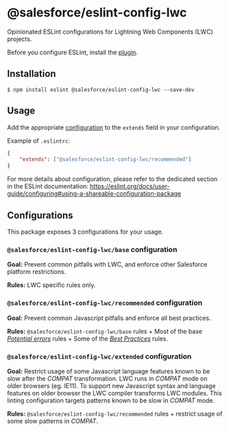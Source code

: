 # @salesforce/eslint-config-lwc

Opinionated ESLint configurations for Lightning Web Components (LWC) projects.

Before you configure ESLint, install the [plugin](https://github.com/salesforce/eslint-plugin-lwc).

## Installation

```
$ npm install eslint @salesforce/eslint-config-lwc --save-dev
```

## Usage

Add the appropriate [configuration](#Configurations) to the `extends` field in your configuration.

Example of `.eslintrc`:

```json
{
    "extends": ["@salesforce/eslint-config-lwc/recommended"]
}
```

For more details about configuration, please refer to the dedicated section in the ESLint documentation: https://eslint.org/docs/user-guide/configuring#using-a-shareable-configuration-package

## Configurations

This package exposes 3 configurations for your usage.

### `@salesforce/eslint-config-lwc/base` configuration

**Goal:**
Prevent common pitfalls with LWC, and enforce other Salesforce platform restrictions.

**Rules:**
LWC specific rules only.

### `@salesforce/eslint-config-lwc/recommended` configuration

**Goal:**
Prevent common Javascript pitfalls and enforce all best practices.

**Rules:**
`@salesforce/eslint-config-lwc/base` rules + Most of the base [_Potential errors_](https://eslint.org/docs/rules/#possible-errors) rules + Some of the [_Best Practices_](https://eslint.org/docs/rules/#best-practices) rules.

### `@salesforce/eslint-config-lwc/extended` configuration

**Goal:**
Restrict usage of some Javascript language features known to be slow after the _COMPAT_ transformation. LWC runs in _COMPAT_ mode on older browsers (eg. IE11). To support new Javascript syntax and language features on older browser the LWC compiler transforms LWC modules. This linting configuration targets patterns known to be slow in _COMPAT_ mode.

**Rules:**
`@salesforce/eslint-config-lwc/recommended` rules + restrict usage of some slow patterns in _COMPAT_.
